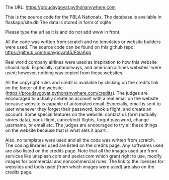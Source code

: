 The URL: https://proudaygoyat.pythonanywhere.com

This is the source code for the FBLA Nationals.
The database is available in flaskapp/site.db
The data is stored in form of sqlite

Please type the url as it is and do not add www in front.

All the code was written from scratch and no templates or website builders were used. 
The source code can be found on this github repo: https://github.com/udaygoyat45/FblaApp

Real world company airlines were used as inspiration to how this website should look.
Especially: qatarairways, and american airlines websites' were used; however, nothing
was copied from these websites. 

All the copyright rules and credit is available by clicking on the credits link on the footer
of the website (https://proudaygoyat.pythonanywhere.com/credits). The judges are encouraged 
to actually create an account with a real email on the website because website is capable of 
automated email. Especially, email is sent to user whenever they forget their password, book 
a flight, and create an account. Some special features on the website: contact us form 
(actually stores data), book flight, cancel/edit flights, forgot password, change username, or email etc. 
The judges are encouraged to try all these things on the website because that is what sets it apart.

Also, no templates were used and all the code was written from scratch. The coding libraries
used are listed on the credits page. Any softwares used are also listed on the credits page.
Note that all the images used are from services like unsplash.com and pexler.com which 
grant right to use, modify images for commercial and noncommercial rules. The link to the
licenses for websites and tools used (from which images were used) are also on the credits page. 